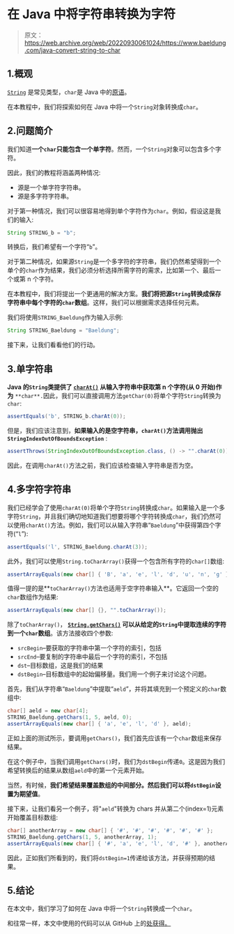 # 在 Java 中将字符串转换为字符

> 原文：<https://web.archive.org/web/20220930061024/https://www.baeldung.com/java-convert-string-to-char>

## 1.概观

[`String`](/web/20221031080025/https://www.baeldung.com/java-string) 是常见类型，`char`是 Java 中的[原语](/web/20221031080025/https://www.baeldung.com/java-primitives)。

在本教程中，我们将探索如何在 Java 中将一个`String`对象转换成`char`。

## 2.问题简介

我们知道**一个`char`只能包含一个单字符**。然而，一个`String`对象可以包含多个字符。

因此，我们的教程将涵盖两种情况:

*   源是一个单字符字符串。
*   源是多字符字符串。

对于第一种情况，我们可以很容易地得到单个字符作为`char`。例如，假设这是我们的输入:

```java
String STRING_b = "b";
```

转换后，我们希望有一个字符“`b`”。

对于第二种情况，如果源`String`是一个多字符的字符串，我们仍然希望得到一个单个的`char`作为结果，我们必须分析选择所需字符的需求，比如第一个、最后一个或第 n 个字符。

在本教程中，我们将提出一个更通用的解决方案。**我们将把源`String`转换成保存字符串中每个字符的`char`数组**。这样，我们可以根据需求选择任何元素。

我们将使用`STRING_Baeldung`作为输入示例:

```java
String STRING_Baeldung = "Baeldung";
```

接下来，让我们看看他们的行动。

## 3.单字符串

**Java 的`String`类提供了 [`charAt()`](/web/20221031080025/https://www.baeldung.com/string/char-at) 从输入字符串中获取第 n 个字符(从 0 开始)作为** `**char**.`因此，我们可以直接调用方法`getChar(0)`将单个字符`String`转换为`char`:

```java
assertEquals('b', STRING_b.charAt(0));
```

但是，我们应该注意到，**如果输入的是空字符串，`charAt()`方法调用抛出`StringIndexOutOfBoundsException`** :

```java
assertThrows(StringIndexOutOfBoundsException.class, () -> "".charAt(0));
```

因此，在调用`charAt()`方法之前，我们应该检查输入字符串是否为空。

## 4.多字符字符串

我们已经学会了使用`charAt(0)`将单个字符`String`转换成`char`。如果输入是一个多字符`String`，并且我们确切地知道我们想要将哪个字符转换成`char`，我们仍然可以使用`charAt()`方法。例如，我们可以从输入字符串“`Baeldung`”中获得第四个字符(“`l`”):

```java
assertEquals('l', STRING_Baeldung.charAt(3));
```

此外，我们可以使用`String.toCharArray()`获得一个包含所有字符的`char[]`数组:

```java
assertArrayEquals(new char[] { 'B', 'a', 'e', 'l', 'd', 'u', 'n', 'g' }, STRING_Baeldung.toCharArray());
```

值得一提的是**`toCharArray()`方法也适用于空字符串输入**。它返回一个空的`char`数组作为结果:

```java
assertArrayEquals(new char[] {}, "".toCharArray());
```

除了`toCharArray()`， **[`String.getChars()`](https://web.archive.org/web/20221031080025/https://docs.oracle.com/javase/8/docs/api/java/lang/String.html#getChars-int-int-char:A-int-) 可以从给定的`String`中提取连续的字符到一个`char`数组**。该方法接收四个参数:

*   `srcBegin`–要获取的字符串中第一个字符的索引，包括
*   `srcEnd`–要复制的字符串中最后一个字符的索引，不包括
*   `dst`–目标数组，这是我们的结果
*   `dstBegin`–目标数组中的起始偏移量。我们用一个例子来讨论这个问题。

首先，我们从字符串“`Baeldung`”中提取“`aeld`”，并将其填充到一个预定义的`char`数组中:

```java
char[] aeld = new char[4];
STRING_Baeldung.getChars(1, 5, aeld, 0);
assertArrayEquals(new char[] { 'a', 'e', 'l', 'd' }, aeld);
```

正如上面的测试所示，要调用`getChars()`，我们首先应该有一个`char`数组来保存结果。

在这个例子中，当我们调用`getChars()`时，我们为`dstBegin`传递`0`。这是因为我们希望转换后的结果从数组`aeld`中的第一个元素开始。

当然，有时候，**我们希望结果覆盖数组的中间部分。然后我们可以将`dstBegin`设置为期望值**。

接下来，让我们看另一个例子，将"`aeld`"转换为 chars 并从第二个(index=1)元素开始覆盖目标数组:

```java
char[] anotherArray = new char[] { '#', '#', '#', '#', '#', '#' };
STRING_Baeldung.getChars(1, 5, anotherArray, 1);
assertArrayEquals(new char[] { '#', 'a', 'e', 'l', 'd', '#' }, anotherArray);
```

因此，正如我们所看到的，我们将`dstBegin=1`传递给该方法，并获得预期的结果。

## 5.结论

在本文中，我们学习了如何在 Java 中将一个`String`转换成一个`char`。

和往常一样，本文中使用的代码可以从 GitHub 上的[处获得。](https://web.archive.org/web/20221031080025/https://github.com/eugenp/tutorials/tree/master/core-java-modules/core-java-string-operations-5)